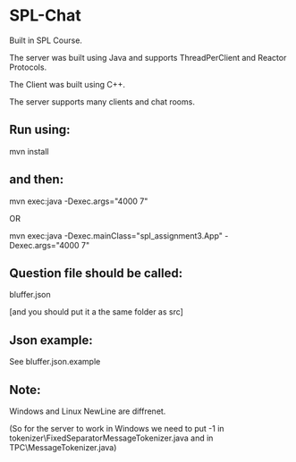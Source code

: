 # SPL-Chat
Built in SPL Course.

The server was built using Java and supports ThreadPerClient and Reactor Protocols.

The Client was built using C++.

The server supports many clients and chat rooms.

## Run using:
mvn install
## and then:
mvn exec:java -Dexec.args="4000 7"

OR

mvn exec:java -Dexec.mainClass="spl_assignment3.App" -Dexec.args="4000 7"


## Question file should be called:
bluffer.json

[and you should put it a the same folder as src]

## Json example:
See bluffer.json.example

## Note:
Windows and Linux NewLine are diffrenet.

(So for the server to work in Windows we need to put -1 in tokenizer\FixedSeparatorMessageTokenizer.java
and in TPC\MessageTokenizer.java)
